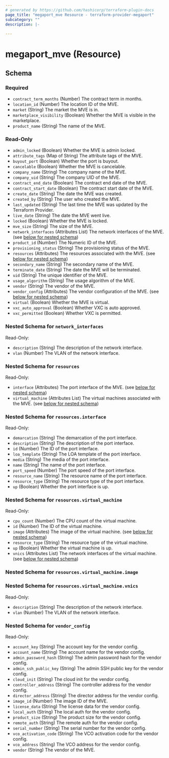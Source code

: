 ```yaml
---
# generated by https://github.com/hashicorp/terraform-plugin-docs
page_title: "megaport_mve Resource - terraform-provider-megaport"
subcategory: ""
description: |-
  
---
```


# megaport_mve (Resource)





<!-- schema generated by tfplugindocs -->
## Schema

### Required

- `contract_term_months` (Number) The contract term in months.
- `location_id` (Number) The location ID of the MVE.
- `market` (String) The market the MVE is in.
- `marketplace_visibility` (Boolean) Whether the MVE is visible in the marketplace.
- `product_name` (String) The name of the MVE.

### Read-Only

- `admin_locked` (Boolean) Whether the MVE is admin locked.
- `attribute_tags` (Map of String) The attribute tags of the MVE.
- `buyout_port` (Boolean) Whether the port is buyout.
- `cancelable` (Boolean) Whether the MVE is cancelable.
- `company_name` (String) The company name of the MVE.
- `company_uid` (String) The company UID of the MVE.
- `contract_end_date` (Boolean) The contract end date of the MVE.
- `contract_start_date` (Boolean) The contract start date of the MVE.
- `create_date` (String) The date the MVE was created.
- `created_by` (String) The user who created the MVE.
- `last_updated` (String) The last time the MVE was updated by the Terraform Provider.
- `live_date` (String) The date the MVE went live.
- `locked` (Boolean) Whether the MVE is locked.
- `mve_size` (String) The size of the MVE.
- `network_interfaces` (Attributes List) The network interfaces of the MVE. (see [below for nested schema](#nestedatt--network_interfaces))
- `product_id` (Number) The Numeric ID of the MVE.
- `provisioning_status` (String) The provisioning status of the MVE.
- `resources` (Attributes) The resources associated with the MVE. (see [below for nested schema](#nestedatt--resources))
- `secondary_name` (String) The secondary name of the MVE.
- `terminate_date` (String) The date the MVE will be terminated.
- `uid` (String) The unique identifier of the MVE.
- `usage_algorithm` (String) The usage algorithm of the MVE.
- `vendor` (String) The vendor of the MVE.
- `vendor_config` (Attributes) The vendor configuration of the MVE. (see [below for nested schema](#nestedatt--vendor_config))
- `virtual` (Boolean) Whether the MVE is virtual.
- `vxc_auto_approval` (Boolean) Whether VXC is auto approved.
- `vxc_permitted` (Boolean) Whether VXC is permitted.

<a id="nestedatt--network_interfaces"></a>
### Nested Schema for `network_interfaces`

Read-Only:

- `description` (String) The description of the network interface.
- `vlan` (Number) The VLAN of the network interface.


<a id="nestedatt--resources"></a>
### Nested Schema for `resources`

Read-Only:

- `interface` (Attributes) The port interface of the MVE. (see [below for nested schema](#nestedatt--resources--interface))
- `virtual_machine` (Attributes List) The virtual machines associated with the MVE. (see [below for nested schema](#nestedatt--resources--virtual_machine))

<a id="nestedatt--resources--interface"></a>
### Nested Schema for `resources.interface`

Read-Only:

- `demarcation` (String) The demarcation of the port interface.
- `description` (String) The description of the port interface.
- `id` (Number) The ID of the port interface.
- `loa_template` (String) The LOA template of the port interface.
- `media` (String) The media of the port interface.
- `name` (String) The name of the port interface.
- `port_speed` (Number) The port speed of the port interface.
- `resource_name` (String) The resource name of the port interface.
- `resource_type` (String) The resource type of the port interface.
- `up` (Boolean) Whether the port interface is up.


<a id="nestedatt--resources--virtual_machine"></a>
### Nested Schema for `resources.virtual_machine`

Read-Only:

- `cpu_count` (Number) The CPU count of the virtual machine.
- `id` (Number) The ID of the virtual machine.
- `image` (Attributes) The image of the virtual machine. (see [below for nested schema](#nestedatt--resources--virtual_machine--image))
- `resource_type` (String) The resource type of the virtual machine.
- `up` (Boolean) Whether the virtual machine is up.
- `vnics` (Attributes List) The network interfaces of the virtual machine. (see [below for nested schema](#nestedatt--resources--virtual_machine--vnics))

<a id="nestedatt--resources--virtual_machine--image"></a>
### Nested Schema for `resources.virtual_machine.image`


<a id="nestedatt--resources--virtual_machine--vnics"></a>
### Nested Schema for `resources.virtual_machine.vnics`

Read-Only:

- `description` (String) The description of the network interface.
- `vlan` (Number) The VLAN of the network interface.




<a id="nestedatt--vendor_config"></a>
### Nested Schema for `vendor_config`

Read-Only:

- `account_key` (String) The account key for the vendor config.
- `account_name` (String) The account name for the vendor config.
- `admin_password_hash` (String) The admin password hash for the vendor config.
- `admin_ssh_public_key` (String) The admin SSH public key for the vendor config.
- `cloud_init` (String) The cloud init for the vendor config.
- `controller_address` (String) The controller address for the vendor config.
- `director_address` (String) The director address for the vendor config.
- `image_id` (Number) The image ID of the MVE.
- `license_data` (String) The license data for the vendor config.
- `local_auth` (String) The local auth for the vendor config.
- `product_size` (String) The product size for the vendor config.
- `remote_auth` (String) The remote auth for the vendor config.
- `serial_number` (String) The serial number for the vendor config.
- `vco_activation_code` (String) The VCO activation code for the vendor config.
- `vco_address` (String) The VCO address for the vendor config.
- `vendor` (String) The vendor of the MVE.
